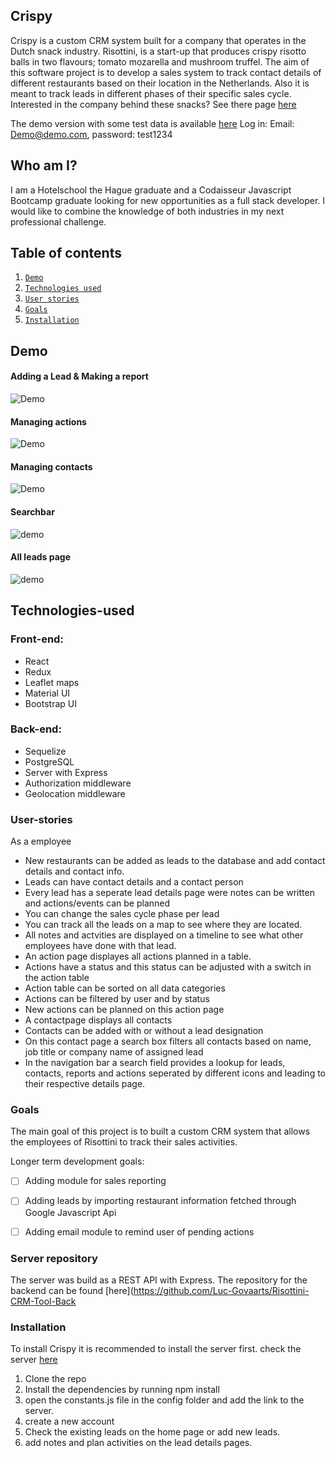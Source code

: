 
## Crispy 

Crispy is a custom CRM system built for a company that operates in the Dutch snack industry. Risottini, is a start-up that produces crispy risotto balls in two flavours; tomato mozarella and mushroom truffel. The aim of this software project is to develop a sales system to track contact details of different restaurants based on their location in the Netherlands. Also it is meant to track leads in different phases of their specific sales cycle. Interested in the company behind these snacks? See there page [here](https://www.risottini.com/)

The demo version with some test data is available [here](https://ecstatic-rosalind-f39297.netlify.app)
Log in: Email: Demo@demo.com, password: test1234

## Who am I?

I am a Hotelschool the Hague graduate and a Codaisseur Javascript Bootcamp graduate looking for new opportunities as a full stack developer. I would like to combine the knowledge of both industries in my next professional challenge.

## Table of contents
 1. [`Demo`](#Demo)
 2. [`Technologies used`](#Technologies-used)
 3. [`User stories`](#User-stories)
 4. [`Goals`](#Goals)
 6. [`Installation`](#Installation)

## Demo

#### Adding a Lead & Making a report

![Demo](https://media.giphy.com/media/JTgklSab4Z7M6x7S8S/giphy.gif)

#### Managing actions 

![Demo](https://media.giphy.com/media/fVUkZIedGdCZ3Oa3ZV/giphy.gif)

#### Managing contacts

![Demo](https://media.giphy.com/media/chWXDxjOvldbHhWUwz/giphy.gif)

#### Searchbar 

![demo](https://media.giphy.com/media/KdwNb4lPr4jlEKa8F8/giphy.gif)

#### All leads page

![demo](https://media.giphy.com/media/cnipYbE3EM4Xh5ybew/giphy.gif)

## Technologies-used

### Front-end:

 - React
 - Redux
 - Leaflet maps
 - Material UI
 - Bootstrap UI

### Back-end:

 - Sequelize
 - PostgreSQL
 - Server with Express
 - Authorization middleware
 - Geolocation middleware

### User-stories

As a employee 
 - New restaurants can be added as leads to the database and add contact details and contact info.
 - Leads can have contact details and a contact person
 - Every lead has a seperate lead details page were notes can be written and actions/events can be planned
 - You can change the sales cycle phase per lead 
 - You can track all the leads on a map to see where they are located. 
 - All notes and actvities are displayed on a timeline to see what other employees have done with that lead. 
 - An action page displayes all actions planned in a table.
 - Actions have a status and this status can be adjusted with a switch in the action table
 - Action table can be sorted on all data categories
 - Actions can be filtered by user and by status
 - New actions can be planned on this action page
 - A contactpage displays all contacts 
 - Contacts can be added with or without a lead designation
 - On this contact page a search box filters all contacts based on name, job title or company name of assigned lead
 - In the navigation bar a search field provides a lookup for leads, contacts, reports and actions seperated by different icons and leading to their respective details page. 

### Goals

The main goal of this project is to built a custom CRM system that allows the employees of Risottini to track their sales activities. 

Longer term development goals:

- [ ] Adding module for sales reporting
- [ ] Adding leads by importing restaurant information fetched through Google Javascript Api 
- [ ] Adding email module to remind user of pending actions


### Server repository

The server was build as a REST API with Express. The repository for the backend can be found [here](https://github.com/Luc-Govaarts/Risottini-CRM-Tool-Back

### Installation

To install Crispy it is recommended to install the server first. check the server [here](https://github.com/Luc-Govaarts/Risottini-CRM-Tool-Back)

1. Clone the repo
2. Install the dependencies by running npm install
3. open the constants.js file in the config folder and add the link to the server.
4. create a new account 
5. Check the existing leads on the home page or add new leads.
6. add notes and plan activities on the lead details pages. 